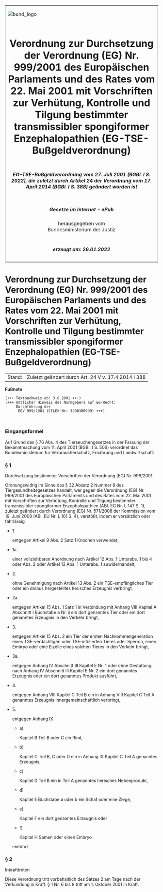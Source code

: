 <span id="DECKBLATT.html"></span>

<table border="0" frame="border" width="100%">

<tr valign="top">

<td align="left">

![bund\_logo](BfJ_2021_Web_de_de.gif)

</td>

<td align="right">

 

</td>

</tr>

<tr align="center" valign="middle">

<td colspan="2">

# Verordnung zur Durchsetzung der Verordnung (EG) Nr. 999/2001 des Europäischen Parlaments und des Rates vom 22. Mai 2001 mit Vorschriften zur Verhütung, Kontrolle und Tilgung bestimmter transmissibler spongiformer Enzephalopathien (EG-TSE-Bußgeldverordnung)

</td>

</tr>

<tr align="center" valign="middle">

<td colspan="2">

##### EG-TSE-Bußgeldverordnung vom 27. Juli 2001 (BGBl. I S. 2022), die zuletzt durch Artikel 24 der Verordnung vom 17. April 2014 (BGBl. I S. 388) geändert worden ist

</td>

</tr>

<tr align="center" valign="middle">

<td colspan="2">

  
  

##### Gesetze im Internet - ePub  
  
herausgegeben vom  
Bundesministerium der Justiz

</td>

</tr>

<tr align="center" valign="bottom">

<td colspan="2">

  
  

##### erzeugt am: 26.01.2022

</td>

</tr>

</table>

<span id="BJNR202200001.html"></span>

# Verordnung zur Durchsetzung der Verordnung (EG) Nr. 999/2001 des Europäischen Parlaments und des Rates vom 22. Mai 2001 mit Vorschriften zur Verhütung, Kontrolle und Tilgung bestimmter transmissibler spongiformer Enzephalopathien (EG-TSE-Bußgeldverordnung)

<div>

<div class="jnhtml">

|        |                                                     |
| ------ | --------------------------------------------------- |
| Stand: | Zuletzt geändert durch Art. 24 V v. 17.4.2014 I 388 |

</div>

</div>

<div>

  
**Fußnote**

<div class="jnhtml">

<div>

<div class="jurAbsatz">

  

``` 
(+++ Textnachweis ab: 3.8.2001 +++)
(+++ Amtlicher Hinweis des Normgebers auf EG-Recht:
     Durchführung der
      EGV 999/2001 (CELEX Nr: 32001R0999) +++)

 
```

</div>

</div>

</div>

</div>

<span id="BJNR202200001BJNE000100305.html"></span>

### Eingangsformel  

<div>

<div class="jnhtml">

<div>

<div class="jurAbsatz">

Auf Grund des § 76 Abs. 4 des Tierseuchengesetzes in der Fassung der
Bekanntmachung vom 11. April 2001 (BGBl. I S. 506) verordnet das
Bundesministerium für Verbraucherschutz, Ernährung und Landwirtschaft:

</div>

</div>

</div>

</div>

<span id="BJNR202200001BJNE000302301.html"></span>

### § 1  
Durchsetzung bestimmter Vorschriften der Verordnung (EG) Nr. 999/2001

<div>

<div class="jnhtml">

<div>

<div class="jurAbsatz">

Ordnungswidrig im Sinne des § 32 Absatz 2 Nummer 8 des
Tiergesundheitsgesetzes handelt, wer gegen die Verordnung (EG) Nr.
999/2001 des Europäischen Parlaments und des Rates vom 22. Mai 2001 mit
Vorschriften zur Verhütung, Kontrolle und Tilgung bestimmter
transmissibler spongiformer Enzephalopathien (ABl. EG Nr. L 147 S. 1),
zuletzt geändert durch Verordnung (EG) Nr. 571/2008 der Kommission vom
19. Juni 2008 (ABl. EU Nr. L 161 S. 4), verstößt, indem er vorsätzlich
oder fahrlässig

  - 1\.
    
    <div style="">
    
    entgegen Artikel 9 Abs. 2 Satz 1 Knochen verwendet,
    
    </div>

  - 1a.
    
    <div style="">
    
    einer vollziehbaren Anordnung nach Artikel 12 Abs. 1 Unterabs. 1 bis
    4 oder Abs. 2 oder Artikel 13 Abs. 1 Unterabs. 1 zuwiderhandelt,
    
    </div>

  - 2\.
    
    <div style="">
    
    ohne Genehmigung nach Artikel 13 Abs. 2 ein TSE-empfängliches Tier
    oder ein daraus hergestelltes tierisches Erzeugnis verbringt,
    
    </div>

  - 2a.
    
    <div style="">
    
    entgegen Artikel 15 Abs. 1 Satz 1 in Verbindung mit Anhang VIII
    Kapitel A Abschnitt I Buchstabe a Nr. ii ein dort genanntes Tier
    oder ein dort genanntes Erzeugnis in den Verkehr bringt,
    
    </div>

  - 3\.
    
    <div style="">
    
    entgegen Artikel 15 Abs. 2 ein Tier der ersten Nachkommengeneration
    eines TSE-verdächtigen oder TSE-infizierten Tieres oder Sperma,
    einen Embryo oder eine Eizelle eines solchen Tieres in den Verkehr
    bringt,
    
    </div>

  - 3a.
    
    <div style="">
    
    entgegen Anhang IV Abschnitt III Kapitel E Nr. 1 oder ohne
    Gestattung nach Anhang IV Abschnitt III Kapitel E Nr. 2 ein dort
    genanntes Erzeugnis oder ein dort genanntes Produkt ausführt,
    
    </div>

  - 4\.
    
    <div style="">
    
    entgegen Anhang VIII Kapitel C Teil B ein in Anhang VIII Kapitel C
    Teil A genanntes Erzeugnis innergemeinschaftlich verbringt,
    
    </div>

  - 5\.
    
    <div style="">
    
    entgegen Anhang IX
    
      - a)
        
        <div style="">
        
        Kapitel B Teil B oder C ein Rind,
        
        </div>
    
      - b)
        
        <div style="">
        
        Kapitel C Teil B, C oder D ein in Anhang IX Kapitel C Teil A
        genanntes Erzeugnis,
        
        </div>
    
      - c)
        
        <div style="">
        
        Kapitel D Teil B ein in Teil A genanntes tierisches
        Nebenprodukt,
        
        </div>
    
      - d)
        
        <div style="">
        
        Kapitel E Buchstabe a oder b ein Schaf oder eine Ziege,
        
        </div>
    
      - e)
        
        <div style="">
        
        Kapitel F ein dort genanntes Erzeugnis oder
        
        </div>
    
      - f)
        
        <div style="">
        
        Kapitel H Samen oder einen Embryo
        
        </div>
    
    einführt.
    
    </div>

</div>

</div>

</div>

</div>

<span id="BJNR202200001BJNE000400305.html"></span>

### § 2  
Inkrafttreten

<div>

<div class="jnhtml">

<div>

<div class="jurAbsatz">

Diese Verordnung tritt vorbehaltlich des Satzes 2 am Tage nach der
Verkündung in Kraft. § 1 Nr. 6 bis 8 tritt am 1. Oktober 2001 in Kraft.

</div>

</div>

</div>

</div>
